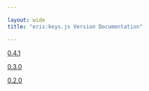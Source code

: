 ```yaml
---

layout: wide
title: "eris:keys.js Version Documentation"

---
```


[0.4.1](0.4.1/)

[0.3.0](0.3.0/)

[0.2.0](0.2.0/)
